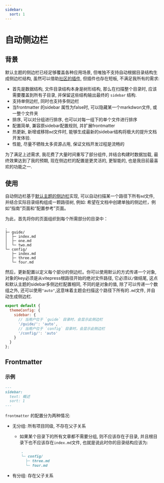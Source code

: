 ```yaml
---
sidebar:
  sort: 1
---
```


# 自动侧边栏

## 背景

默认主题的侧边栏已经足够覆盖各种应用场景, 但唯独不支持自动根据目录结构生成侧边栏结构, 虽然可以借助[社区的插件](https://github.com/hacxy/awesome-vitepress?tab=readme-ov-file#community-plugins), 但插件也存在短板, 不满足我所有的需求:

- 首先是数据结构, 文件目录结构本身是树形结构, 那么在扫描整个目录时, 应该需要覆盖到所有子目录, 并保留这些结构输出最终的 `sidebar` 结构.
- 支持单侧边栏, 同时也支持多侧边栏
- 当frontmatter 的sidebar 属性为false时, 可以隐藏某一个markdwon文件, 或一整个文件夹
- 排序, 可以对分组进行排序, 也可以对每一组下的单个文件进行排序
- 配置简单, 兼容原sidebar配置规则, 并扩展frontmatter
- 热更新, 新增或移除`md`文件时, 能够生成最新的sidebar结构将极大的提升文档开发体验.
- 性能, 尽量不牺牲太多资源占用, 保证文档开发过程是流畅的

为了满足上述需求, 我花费了大量时间重写了部分组件, 并结合构建时数据加载, 最终效果达到了我的预期, 现在侧边栏的配置是更灵活的, 更智能的, 也是我目前最喜欢的功能之一.

## 使用

自动侧边栏基于[默认主题的侧边栏](https://vitepress.dev/zh/reference/default-theme-sidebar)实现, 可以自动扫描某一个路径下所有`md`文件, 并结合实际目录结构组成一颗路径树, 例如: 希望在文档中创建单独的侧边栏，例如“指南”页面和“配置参考”页面。

为此，首先将你的页面组织到每个所需部分的目录中：

```
.
├─ guide/
│  ├─ index.md
│  ├─ one.md
│  └─ two.md
└─ config/
   ├─ index.md
   ├─ three.md
   └─ four.md
```

然后，更新配置以定义每个部分的侧边栏。你可以使用默认的方式传递一个对象, 对象的key必须是从vitepress根路径开始的绝对文件路径, 它必须以`/`做结尾, 这点和默认主题的sidebar多侧边栏配置相同, 不同的是对象的值, 除了可以传递一个数组之外, 还可以使用`"auto"`,这意味着主题会扫描这个路径下所有的`.md`文件, 并自动生成侧边栏.

```js
export default {
  themeConfig: {
    sidebar: {
      // 当用户位于 `guide` 目录时，会显示此侧边栏
      '/guide/': 'auto',
      // 当用户位于 `config` 目录时，会显示此侧边栏
      '/config/': 'auto'
    }
  }
};
```

## Frontmatter

### 示例

```md
---
sidebar:
  text: 概述
  sort: 1
---
```

`frontmatter` 的配置分为两种情况:

- 无分组: 所有项目同级, 不存在父子关系

  - 如果某个目录下的所有文章都不需要分组, 则不应该存在子目录, 并且根目录下也不应该存在`index.md`文件, 也就是说此时你的目录结构应该为:

  ```md
      .
      └─ config/
        ├─ three.md
        └─ four.md
  ```

- 有分组: 存在父子关系
